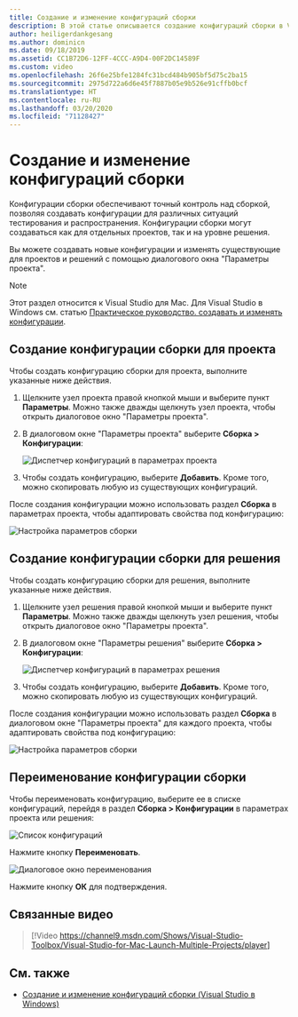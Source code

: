 ```yaml
---
title: Создание и изменение конфигураций сборки
description: В этой статье описывается создание конфигураций сборки в Visual Studio для Mac
author: heiligerdankgesang
ms.author: dominicn
ms.date: 09/18/2019
ms.assetid: CC1B72D6-12FF-4CCC-A9D4-00F2DC14589F
ms.custom: video
ms.openlocfilehash: 26f6e25bfe1284fc31bcd484b905bf5d75c2ba15
ms.sourcegitcommit: 2975d722a6d6e45f7887b05e9b526e91cffb0bcf
ms.translationtype: HT
ms.contentlocale: ru-RU
ms.lasthandoff: 03/20/2020
ms.locfileid: "71128427"
---
```

# <a name="creating-and-editing-build-configurations"></a>Создание и изменение конфигураций сборки

Конфигурации сборки обеспечивают точный контроль над сборкой, позволяя создавать конфигурации для различных ситуаций тестирования и распространения. Конфигурации сборки могут создаваться как для отдельных проектов, так и на уровне решения.

Вы можете создавать новые конфигурации и изменять существующие для проектов и решений с помощью диалогового окна "Параметры проекта".

>[!NOTE]
>Этот раздел относится к Visual Studio для Mac. Для Visual Studio в Windows см. статью [Практическое руководство. создавать и изменять конфигурации](/visualstudio/ide/how-to-create-and-edit-configurations).

## <a name="creating-a-project-build-configuration"></a>Создание конфигурации сборки для проекта

Чтобы создать конфигурацию сборки для проекта, выполните указанные ниже действия.

1. Щелкните узел проекта правой кнопкой мыши и выберите пункт **Параметры**. Можно также дважды щелкнуть узел проекта, чтобы открыть диалоговое окно "Параметры проекта".

2. В диалоговом окне "Параметры проекта" выберите **Сборка > Конфигурации**:

    ![Диспетчер конфигураций в параметрах проекта](media/create-and-edit-configurations-image2.png)

3. Чтобы создать конфигурацию, выберите **Добавить**. Кроме того, можно скопировать любую из существующих конфигураций.

После создания конфигурации можно использовать раздел **Сборка** в параметрах проекта, чтобы адаптировать свойства под конфигурацию:

![Настройка параметров сборки](media/create-and-edit-configurations-image3.png)

## <a name="creating-a-solution-build-configuration"></a>Создание конфигурации сборки для решения

Чтобы создать конфигурацию сборки для решения, выполните указанные ниже действия.

1. Щелкните узел решения правой кнопкой мыши и выберите пункт **Параметры**. Можно также дважды щелкнуть узел решения, чтобы открыть диалоговое окно "Параметры проекта".

2. В диалоговом окне "Параметры решения" выберите **Сборка > Конфигурации**:

    ![Диспетчер конфигураций в параметрах решения](media/create-and-edit-configurations-image1.png)

3. Чтобы создать конфигурацию, выберите **Добавить**. Кроме того, можно скопировать любую из существующих конфигураций.

После создания конфигурации можно использовать раздел **Сборка** в диалоговом окне "Параметры проекта" для каждого проекта, чтобы адаптировать свойства под конфигурацию:

![Настройка параметров сборки](media/create-and-edit-configurations-image3.png)

## <a name="renaming-a-build-configuration"></a>Переименование конфигурации сборки

Чтобы переименовать конфигурацию, выберите ее в списке конфигураций, перейдя в раздел **Сборка > Конфигурации** в параметрах проекта или решения:

![Список конфигураций](media/create-and-edit-configurations-image4.png)

Нажмите кнопку **Переименовать**.

![Диалоговое окно переименования](media/create-and-edit-configurations-image5.png)

Нажмите кнопку **ОК** для подтверждения.

## <a name="related-video"></a>Связанные видео

> [!Video https://channel9.msdn.com/Shows/Visual-Studio-Toolbox/Visual-Studio-for-Mac-Launch-Multiple-Projects/player]

## <a name="see-also"></a>См. также

- [Создание и изменение конфигураций сборки (Visual Studio в Windows)](/visualstudio/ide/how-to-create-and-edit-configurations)